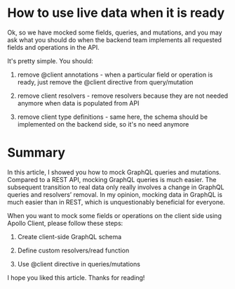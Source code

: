 <h1>How to use live data when it is ready</h1>

Ok, so we have mocked some fields, queries, and mutations, and you may ask what you should do when the backend team implements all requested fields and operations in the API.

It's pretty simple. You should:

1. remove @client annotations - when a particular field or operation is ready, just remove the @client directive from query/mutation

2. remove client resolvers - remove resolvers because they are not needed anymore when data is populated from API

3. remove client type definitions - same here, the schema should be implemented on the backend side, so it's no need anymore

<h1>Summary</h1>

In this article, I showed you how to mock GraphQL queries and mutations. Compared to a REST API, mocking GraphQL queries is much easier. The subsequent transition to real data only really involves a change in GraphQL queries and resolvers’ removal. In my opinion, mocking data in GraphQL is much easier than in REST, which is unquestionably beneficial for everyone.

When you want to mock some fields or operations on the client side using Apollo Client, please follow these steps:

1. Create client-side GraphQL schema

2. Define custom resolvers/read function

3. Use @client directive in queries/mutations

I hope you liked this article. Thanks for reading!
